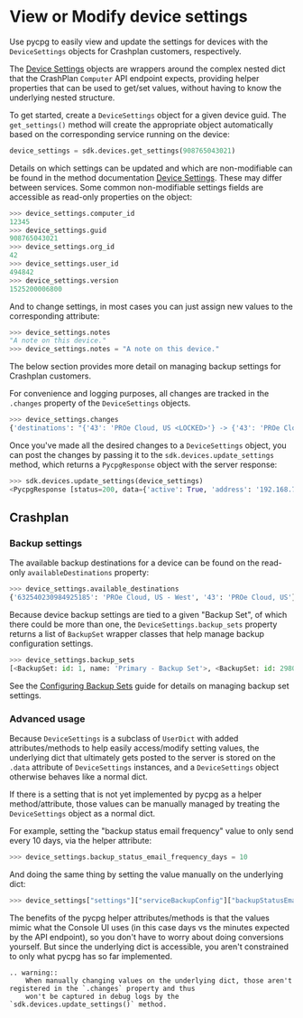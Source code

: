 # View or Modify device settings

Use pycpg to easily view and update the settings for devices with the `DeviceSettings` objects for Crashplan customers, respectively.

The [Device Settings](../methoddocs/devicesettings.md) objects are wrappers around the complex nested dict that the CrashPlan `Computer` API endpoint expects,
providing helper properties that can be used to get/set values, without having to know the underlying nested structure.

To get started, create a `DeviceSettings` object for a given device guid.  The `get_settings()` method will create the appropriate object automatically based on the corresponding service running on the device:

```python
device_settings = sdk.devices.get_settings(908765043021)
```

Details on which settings can be updated and which are non-modifiable can be found in the method documentation [Device Settings](../methoddocs/devicesettings.md). These may differ between services.
Some common non-modifiable settings fields are accessible as read-only properties on the object:

```python
>>> device_settings.computer_id
12345
>>> device_settings.guid
908765043021
>>> device_settings.org_id
42
>>> device_settings.user_id
494842
>>> device_settings.version
1525200006800
```

And to change settings, in most cases you can just assign new values to the corresponding attribute:

```python
>>> device_settings.notes
"A note on this device."
>>> device_settings.notes = "A note on this device."
```
The below section provides more detail on managing backup settings for Crashplan customers.

For convenience and logging purposes, all changes are tracked in the `.changes` property of the `DeviceSettings` objects.

```python
>>> device_settings.changes
{'destinations': "{'43': 'PROe Cloud, US <LOCKED>'} -> {'43': 'PROe Cloud, US <LOCKED>', '632540230984925185': 'PROe Cloud, US - West'}"}
```

Once you've made all the desired changes to a `DeviceSettings` object, you can post the changes by passing it to the `sdk.devices.update_settings` method, which returns a `PycpgResponse` object
with the server response:

```python
>>> sdk.devices.update_settings(device_settings)
<PycpgResponse [status=200, data={'active': True, 'address': '192.168.74.144:4247', 'alertState': 0, 'alertStates': ['OK'], ...}]>
```


## Crashplan

### Backup settings

The available backup destinations for a device can be found on the read-only `availableDestinations` property:
```python
>>> device_settings.available_destinations
{'632540230984925185': 'PROe Cloud, US - West', '43': 'PROe Cloud, US'}
```

Because device backup settings are tied to a given "Backup Set", of which there could be more than one, the `DeviceSettings.backup_sets`
property returns a list of `BackupSet` wrapper classes that help manage backup configuration settings.

```python
>>> device_settings.backup_sets
[<BackupSet: id: 1, name: 'Primary - Backup Set'>, <BackupSet: id: 298010138, name: 'Secondary (large files) - Backup Set'>]
```

See the [Configuring Backup Sets](backupsets.md) guide for details on managing backup set settings.

### Advanced usage

Because `DeviceSettings` is a subclass of `UserDict` with added attributes/methods to help easily access/modify setting values,
the underlying dict that ultimately gets posted to the server is stored on the `.data` attribute of `DeviceSettings` instances,
and a `DeviceSettings` object otherwise behaves like a normal dict.

If there is a setting that is not yet implemented by pycpg as a helper method/attribute, those values can be manually managed
by treating the `DeviceSettings` object as a normal dict.

For example, setting the "backup status email frequency" value to only send every 10 days, via the helper attribute:

```python
>>> device_settings.backup_status_email_frequency_days = 10
```

And doing the same thing by setting the value manually on the underlying dict:

```python
>>> device_settings["settings"]["serviceBackupConfig"]["backupStatusEmailFreqInMinutes"] = "14400"
```

The benefits of the pycpg helper attributes/methods is that the values mimic what the Console UI uses (in this case days
vs the minutes expected by the API endpoint), so you don't have to worry about doing conversions yourself. But since
the underlying dict is accessible, you aren't constrained to only what pycpg has so far implemented.

```{eval-rst}
.. warning::
    When manually changing values on the underlying dict, those aren't registered in the `.changes` property and thus
    won't be captured in debug logs by the `sdk.devices.update_settings()` method.
```
